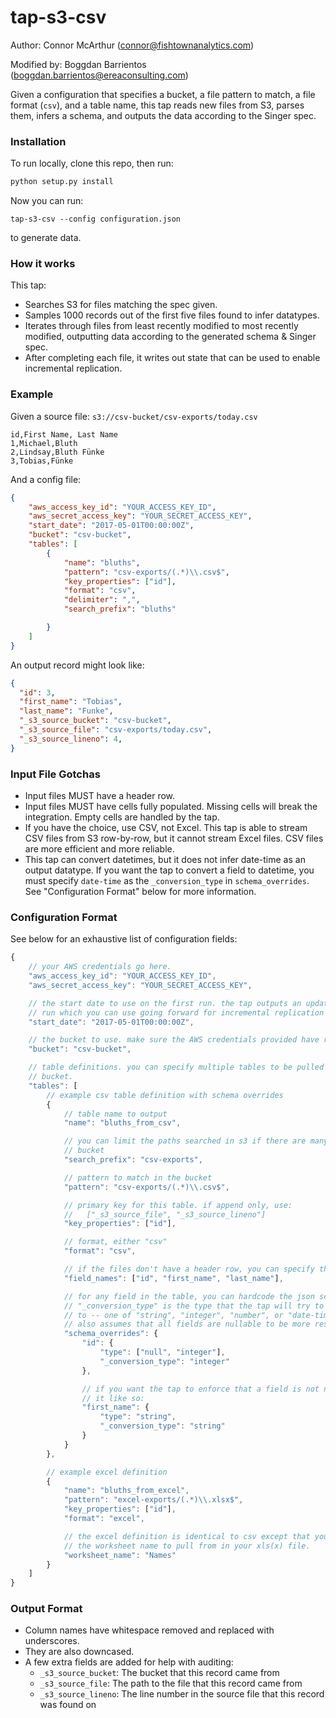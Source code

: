 # tap-s3-csv
Author: Connor McArthur (connor@fishtownanalytics.com)

Modified by: Boggdan Barrientos (boggdan.barrientos@ereaconsulting.com)


Given a configuration that specifies a bucket, a file pattern to match, a file format (`csv`),
and a table name, this tap reads new files from S3, parses them, infers a schema, and outputs the data
according to the Singer spec.

### Installation

To run locally, clone this repo, then run:

```bash
python setup.py install
```

Now you can run:

```
tap-s3-csv --config configuration.json
```

to generate data.

### How it works

This tap:

 - Searches S3 for files matching the spec given.
 - Samples 1000 records out of the first five files found to infer datatypes.
 - Iterates through files from least recently modified to most recently modified, outputting data according
   to the generated schema & Singer spec.
 - After completing each file, it writes out state that can be used to enable incremental replication.

### Example

Given a source file: `s3://csv-bucket/csv-exports/today.csv`

```csv
id,First Name, Last Name
1,Michael,Bluth
2,Lindsay,Bluth Fünke
3,Tobias,Fünke
```

And a config file:

```json
{
    "aws_access_key_id": "YOUR_ACCESS_KEY_ID",
    "aws_secret_access_key": "YOUR_SECRET_ACCESS_KEY",
    "start_date": "2017-05-01T00:00:00Z",
    "bucket": "csv-bucket",
    "tables": [
        {
            "name": "bluths",
            "pattern": "csv-exports/(.*)\\.csv$",
            "key_properties": ["id"],
            "format": "csv",
            "delimiter": ",",
            "search_prefix": "bluths"

        }
    ]
}
```

An output record might look like:

```json
{
  "id": 3,
  "first_name": "Tobias",
  "last_name": "Funke",
  "_s3_source_bucket": "csv-bucket",
  "_s3_source_file": "csv-exports/today.csv",
  "_s3_source_lineno": 4,
}
```

### Input File Gotchas

- Input files MUST have a header row.
- Input files MUST have cells fully populated. Missing cells will break the integration. Empty cells
  are handled by the tap.
- If you have the choice, use CSV, not Excel. This tap is able to stream CSV files from S3 row-by-row,
  but it cannot stream Excel files. CSV files are more efficient and more reliable.
- This tap can convert datetimes, but it does not infer date-time as an output datatype. If you want
  the tap to convert a field to datetime, you must specify `date-time` as the `_conversion_type` in
  `schema_overrides`. See "Configuration Format" below for more information.

### Configuration Format

See below for an exhaustive list of configuration fields:

```javascript
{
    // your AWS credentials go here.
    "aws_access_key_id": "YOUR_ACCESS_KEY_ID",
    "aws_secret_access_key": "YOUR_SECRET_ACCESS_KEY",

    // the start date to use on the first run. the tap outputs an updated state on each
    // run which you can use going forward for incremental replication
    "start_date": "2017-05-01T00:00:00Z",

    // the bucket to use. make sure the AWS credentials provided have read access.
    "bucket": "csv-bucket",

    // table definitions. you can specify multiple tables to be pulled from a given
    // bucket.
    "tables": [
        // example csv table definition with schema overrides
        {
            // table name to output
            "name": "bluths_from_csv",

            // you can limit the paths searched in s3 if there are many files in your
            // bucket
            "search_prefix": "csv-exports",

            // pattern to match in the bucket
            "pattern": "csv-exports/(.*)\\.csv$",

            // primary key for this table. if append only, use:
            //   ["_s3_source_file", "_s3_source_lineno"]
            "key_properties": ["id"],

            // format, either "csv"
            "format": "csv",

            // if the files don't have a header row, you can specify the field names
            "field_names": ["id", "first_name", "last_name"],

            // for any field in the table, you can hardcode the json schema datatype.
            // "_conversion_type" is the type that the tap will try to coerce the field
            // to -- one of "string", "integer", "number", or "date-time". this tap
            // also assumes that all fields are nullable to be more resilient to empty cells.
            "schema_overrides": {
                "id": {
                    "type": ["null", "integer"],
                    "_conversion_type": "integer"
                },

                // if you want the tap to enforce that a field is not nullable, you can do
                // it like so:
                "first_name": {
                    "type": "string",
                    "_conversion_type": "string"
                }
            }
        },

        // example excel definition
        {
            "name": "bluths_from_excel",
            "pattern": "excel-exports/(.*)\\.xlsx$",
            "key_properties": ["id"],
            "format": "excel",

            // the excel definition is identical to csv except that you must specify
            // the worksheet name to pull from in your xls(x) file.
            "worksheet_name": "Names"
        }
    ]
}
```

### Output Format

- Column names have whitespace removed and replaced with underscores.
- They are also downcased.
- A few extra fields are added for help with auditing:
  - `_s3_source_bucket`: The bucket that this record came from
  - `_s3_source_file`: The path to the file that this record came from
  - `_s3_source_lineno`: The line number in the source file that this record was found on
